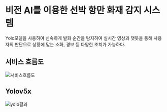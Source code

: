 # 비전 AI를 이용한 선박 항만 화재 감지 시스템

Yolo모델을 사용하여 신속하게 발화 순간을 탐지하여 실시간 영상과 챗봇을 통해 사용자의 판단으로 상황에 맞는 소화, 경보 등 다양한 조치가 가능하다.

## 서비스 흐름도
![서비스흐름도](https://github.com/qqinjin/DataScience_Education/assets/99711238/fd1e40e3-115a-453d-9bfc-e43e974ff9df)

## Yolov5x
![yolo결과](https://github.com/qqinjin/DataScience_Education/assets/99711238/d92e3f5e-862a-4ce0-a441-7288095561cb)






